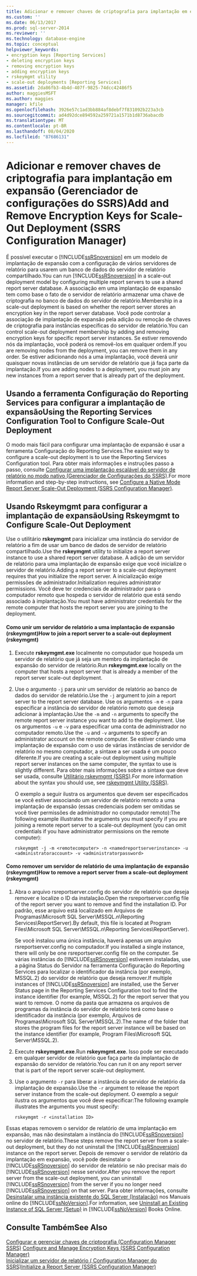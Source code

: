 ```yaml
---
title: Adicionar e remover chaves de criptografia para implantação em expansão (SSRS Configuration Manager) | Microsoft Docs
ms.custom: ''
ms.date: 06/13/2017
ms.prod: sql-server-2014
ms.reviewer: ''
ms.technology: database-engine
ms.topic: conceptual
helpviewer_keywords:
- encryption keys [Reporting Services]
- deleting encryption keys
- removing encryption keys
- adding encryption keys
- rskeymgmt utility
- scale-out deployments [Reporting Services]
ms.assetid: 2da86fb3-4b4d-407f-9825-74dcc42486f5
author: maggiesMSFT
ms.author: maggies
manager: kfile
ms.openlocfilehash: 3926e57c1ad3bb884af8debf7f831092b223a3cb
ms.sourcegitcommit: ad4d92dce894592a259721a1571b1d8736abacdb
ms.translationtype: MT
ms.contentlocale: pt-BR
ms.lasthandoff: 08/04/2020
ms.locfileid: "87686131"
---
```

# <a name="add-and-remove-encryption-keys-for-scale-out-deployment-ssrs-configuration-manager"></a><span data-ttu-id="8af92-102">Adicionar e remover chaves de criptografia para implantação em expansão (Gerenciador de configurações do SSRS)</span><span class="sxs-lookup"><span data-stu-id="8af92-102">Add and Remove Encryption Keys for Scale-Out Deployment (SSRS Configuration Manager)</span></span>
  <span data-ttu-id="8af92-103">É possível executar o [!INCLUDE[ssRSnoversion](../../includes/ssrsnoversion-md.md)] em um modelo de implantação de expansão com a configuração de vários servidores de relatório para usarem um banco de dados do servidor de relatório compartilhado.</span><span class="sxs-lookup"><span data-stu-id="8af92-103">You can run [!INCLUDE[ssRSnoversion](../../includes/ssrsnoversion-md.md)] in a scale-out deployment model by configuring multiple report servers to use a shared report server database.</span></span> <span data-ttu-id="8af92-104">A associação em uma implantação de expansão tem como base o fato de o servidor de relatório armazenar uma chave de criptografia no banco de dados do servidor de relatório.</span><span class="sxs-lookup"><span data-stu-id="8af92-104">Membership in a scale-out deployment is based on whether the report server stores an encryption key in the report server database.</span></span> <span data-ttu-id="8af92-105">Você pode controlar a associação de implantação de expansão pela adição ou remoção de chaves de criptografia para instâncias específicas do servidor de relatório.</span><span class="sxs-lookup"><span data-stu-id="8af92-105">You can control scale-out deployment membership by adding and removing encryption keys for specific report server instances.</span></span> <span data-ttu-id="8af92-106">Se estiver removendo nós da implantação, você poderá os removê-los em qualquer ordem.</span><span class="sxs-lookup"><span data-stu-id="8af92-106">If you are removing nodes from the deployment, you can remove them in any order.</span></span> <span data-ttu-id="8af92-107">Se estiver adicionando nós a uma implantação, você deverá unir quaisquer novas instâncias de um servidor de relatório que já faça parte da implantação.</span><span class="sxs-lookup"><span data-stu-id="8af92-107">If you are adding nodes to a deployment, you must join any new instances from a report server that is already part of the deployment.</span></span>  
  
## <a name="using-the-reporting-services-configuration-tool-to-configure-scale-out-deployment"></a><span data-ttu-id="8af92-108">Usando a ferramenta Configuração do Reporting Services para configurar a implantação de expansão</span><span class="sxs-lookup"><span data-stu-id="8af92-108">Using the Reporting Services Configuration Tool to Configure Scale-Out Deployment</span></span>  
 <span data-ttu-id="8af92-109">O modo mais fácil para configurar uma implantação de expansão é usar a ferramenta Configuração do Reporting Services.</span><span class="sxs-lookup"><span data-stu-id="8af92-109">The easiest way to configure a scale-out deployment is to use the Reporting Services Configuration tool.</span></span> <span data-ttu-id="8af92-110">Para obter mais informações e instruções passo a passo, consulte [Configurar uma implantação escalável do servidor de relatório no modo nativo &#40;Gerenciador de Configurações do SSRS&#41;](configure-a-native-mode-report-server-scale-out-deployment.md).</span><span class="sxs-lookup"><span data-stu-id="8af92-110">For more information and step-by-step instructions, see [Configure a Native Mode Report Server Scale-Out Deployment &#40;SSRS Configuration Manager&#41;](configure-a-native-mode-report-server-scale-out-deployment.md).</span></span>  
  
## <a name="using-rskeymgmt-to-configure-scale-out-deployment"></a><span data-ttu-id="8af92-111">Usando Rskeymgmt para configurar a implantação de expansão</span><span class="sxs-lookup"><span data-stu-id="8af92-111">Using Rskeymgmt to Configure Scale-Out Deployment</span></span>  
 <span data-ttu-id="8af92-112">Use o utilitário **rskeymgmt** para inicializar uma instância do servidor de relatório a fim de usar um banco de dados de servidor de relatório compartilhado.</span><span class="sxs-lookup"><span data-stu-id="8af92-112">Use the **rskeymgmt** utility to initialize a report server instance to use a shared report server database.</span></span> <span data-ttu-id="8af92-113">A adição de um servidor de relatório para uma implantação de expansão exige que você inicialize o servidor de relatório.</span><span class="sxs-lookup"><span data-stu-id="8af92-113">Adding a report server to a scale-out deployment requires that you initialize the report server.</span></span> <span data-ttu-id="8af92-114">A inicialização exige permissões de administrador.</span><span class="sxs-lookup"><span data-stu-id="8af92-114">Initialization requires administrator permissions.</span></span> <span data-ttu-id="8af92-115">Você deve ter credenciais de administrador para o computador remoto que hospeda o servidor de relatório que está sendo associado à implantação.</span><span class="sxs-lookup"><span data-stu-id="8af92-115">You must have administrator credentials for the remote computer that hosts the report server you are joining to the deployment.</span></span>  
  
#### <a name="how-to-join-a-report-server-to-a-scale-out-deployment-rskeymgmt"></a><span data-ttu-id="8af92-116">Como unir um servidor de relatório a uma implantação de expansão (rskeymgmt)</span><span class="sxs-lookup"><span data-stu-id="8af92-116">How to join a report server to a scale-out deployment (rskeymgmt)</span></span>  
  
1.  <span data-ttu-id="8af92-117">Execute **rskeymgmt.exe** localmente no computador que hospeda um servidor de relatório que já seja um membro da implantação de expansão do servidor de relatório.</span><span class="sxs-lookup"><span data-stu-id="8af92-117">Run **rskeymgmt.exe** locally on the computer that hosts a report server that is already a member of the report server scale-out deployment.</span></span>  
  
2.  <span data-ttu-id="8af92-118">Use o argumento `-j` para unir um servidor de relatório ao banco de dados do servidor de relatório.</span><span class="sxs-lookup"><span data-stu-id="8af92-118">Use the `-j` argument to join a report server to the report server database.</span></span> <span data-ttu-id="8af92-119">Use os argumentos `-m` e `-n` para especificar a instância do servidor de relatório remoto que deseja adicionar à implantação.</span><span class="sxs-lookup"><span data-stu-id="8af92-119">Use the `-m` and `-n` arguments to specify the remote report server instance you want to add to the deployment.</span></span> <span data-ttu-id="8af92-120">Use os argumentos `-u` e `-v` para especificar uma conta de administrador no computador remoto.</span><span class="sxs-lookup"><span data-stu-id="8af92-120">Use the `-u` and `-v` arguments to specify an administrator account on the remote computer.</span></span> <span data-ttu-id="8af92-121">Se estiver criando uma implantação de expansão com o uso de várias instâncias de servidor de relatório no mesmo computador, a sintaxe a ser usada é um pouco diferente.</span><span class="sxs-lookup"><span data-stu-id="8af92-121">If you are creating a scale-out deployment using multiple report server instances on the same computer, the syntax to use is slightly different.</span></span> <span data-ttu-id="8af92-122">Para obter mais informações sobre a sintaxe que deve ser usada, consulte [Utilitário rskeymgmt &#40;SSRS&#41;](../tools/rskeymgmt-utility-ssrs.md).</span><span class="sxs-lookup"><span data-stu-id="8af92-122">For more information about the syntax you should use, see [rskeymgmt Utility &#40;SSRS&#41;](../tools/rskeymgmt-utility-ssrs.md).</span></span>  
  
     <span data-ttu-id="8af92-123">O exemplo a seguir ilustra os argumentos que devem ser especificados se você estiver associando um servidor de relatório remoto a uma implantação de expansão (essas credenciais podem ser omitidas se você tiver permissões de administrador no computador remoto):</span><span class="sxs-lookup"><span data-stu-id="8af92-123">The following example illustrates the arguments you must specify if you are joining a remote report server to a scale-out deployment (you can omit credentials if you have administrator permissions on the remote computer):</span></span>  
  
    ```  
    rskeymgmt -j -m <remotecomputer> -n <namedreportserverinstance> -u <administratoraccount> -v <administratorpassword>  
    ```  
  
#### <a name="how-to-remove-a-report-server-from-a-scale-out-deployment-rskeymgmt"></a><span data-ttu-id="8af92-124">Como remover um servidor de relatório de uma implantação de expansão (rskeymgmt)</span><span class="sxs-lookup"><span data-stu-id="8af92-124">How to remove a report server from a scale-out deployment (rskeymgmt)</span></span>  
  
1.  <span data-ttu-id="8af92-125">Abra o arquivo rsreportserver.config do servidor de relatório que deseja remover e localize o ID da instalação.</span><span class="sxs-lookup"><span data-stu-id="8af92-125">Open the rsreportserver.config file of the report server you want to remove and find the installation ID.</span></span> <span data-ttu-id="8af92-126">Por padrão, esse arquivo está localizado em Arquivos de Programas\Microsoft SQL Server\MSSQL.*n*\Reporting Services\ReportServer).</span><span class="sxs-lookup"><span data-stu-id="8af92-126">By default, this file is located at Program Files\Microsoft SQL Server\MSSQL.*n*\Reporting Services\ReportServer).</span></span>  
  
     <span data-ttu-id="8af92-127">Se você instalou uma única instância, haverá apenas um arquivo rsreportserver.config no computador.</span><span class="sxs-lookup"><span data-stu-id="8af92-127">If you installed a single instance, there will only be one rsreportserver.config file on the computer.</span></span> <span data-ttu-id="8af92-128">Se várias instâncias do [!INCLUDE[ssRSnoversion](../../includes/ssrsnoversion-md.md)] estiverem instaladas, use a página Status do Servidor na ferramenta Configuração do Reporting Services para localizar o identificador da instância (por exemplo, MSSQL.2) do servidor de relatório que deseja remover.</span><span class="sxs-lookup"><span data-stu-id="8af92-128">If multiple instances of [!INCLUDE[ssRSnoversion](../../includes/ssrsnoversion-md.md)] are installed, use the Server Status page in the Reporting Services Configuration tool to find the instance identifier (for example, MSSQL.2) for the report server that you want to remove.</span></span> <span data-ttu-id="8af92-129">O nome da pasta que armazena os arquivos de programas da instância do servidor de relatório terá como base o identificador da instância (por exemplo, Arquivos de Programas\Microsoft SQL Server\MSSQL.2).</span><span class="sxs-lookup"><span data-stu-id="8af92-129">The name of the folder that stores the program files for the report server instance will be based on the instance identifier (for example, Program Files\Microsoft SQL Server\MSSQL.2).</span></span>  
  
2.  <span data-ttu-id="8af92-130">Execute **rskeymgmt.exe**.</span><span class="sxs-lookup"><span data-stu-id="8af92-130">Run **rskeymgmt.exe**.</span></span> <span data-ttu-id="8af92-131">Isso pode ser executado em qualquer servidor de relatório que faça parte da implantação de expansão do servidor de relatório.</span><span class="sxs-lookup"><span data-stu-id="8af92-131">You can run it on any report server that is part of the report server scale-out deployment.</span></span>  
  
3.  <span data-ttu-id="8af92-132">Use o argumento `-r` para liberar a instância do servidor de relatório da implantação de expansão.</span><span class="sxs-lookup"><span data-stu-id="8af92-132">Use the `-r` argument to release the report server instance from the scale-out deployment.</span></span> <span data-ttu-id="8af92-133">O exemplo a seguir ilustra os argumentos que você deve especificar:</span><span class="sxs-lookup"><span data-stu-id="8af92-133">The following example illustrates the arguments you must specify:</span></span>  
  
    ```  
    rskeymgmt -r <installation ID>  
    ```  
  
 <span data-ttu-id="8af92-134">Essas etapas removem o servidor de relatório de uma implantação em expansão, mas não desinstalam a instância do [!INCLUDE[ssRSnoversion](../../includes/ssrsnoversion-md.md)] no servidor de relatório.</span><span class="sxs-lookup"><span data-stu-id="8af92-134">These steps remove the report server from a scale-out deployment, but they do not uninstall the [!INCLUDE[ssRSnoversion](../../includes/ssrsnoversion-md.md)] instance on the report server.</span></span> <span data-ttu-id="8af92-135">Depois de remover o servidor de relatório da implantação em expansão, você pode desinstalar o [!INCLUDE[ssRSnoversion](../../includes/ssrsnoversion-md.md)] do servidor de relatório se não precisar mais do [!INCLUDE[ssRSnoversion](../../includes/ssrsnoversion-md.md)] nesse servidor.</span><span class="sxs-lookup"><span data-stu-id="8af92-135">After you remove the report server from the scale-out deployment, you can uninstall [!INCLUDE[ssRSnoversion](../../includes/ssrsnoversion-md.md)] from the server if you no longer need [!INCLUDE[ssRSnoversion](../../includes/ssrsnoversion-md.md)] on that server.</span></span> <span data-ttu-id="8af92-136">Para obter informações, consulte [Desinstalar uma instância existente do SQL Server &#40;Instalação&#41;](../../sql-server/install/uninstall-an-existing-instance-of-sql-server-setup.md) nos Manuais online do [!INCLUDE[ssNoVersion](../../includes/ssnoversion-md.md)].</span><span class="sxs-lookup"><span data-stu-id="8af92-136">For information, see [Uninstall an Existing Instance of SQL Server &#40;Setup&#41;](../../sql-server/install/uninstall-an-existing-instance-of-sql-server-setup.md) in [!INCLUDE[ssNoVersion](../../includes/ssnoversion-md.md)] Books Online.</span></span>  
  
## <a name="see-also"></a><span data-ttu-id="8af92-137">Consulte Também</span><span class="sxs-lookup"><span data-stu-id="8af92-137">See Also</span></span>  
 <span data-ttu-id="8af92-138">[Configurar e gerenciar chaves de criptografia &#40;Configuration Manager SSRS&#41;](ssrs-encryption-keys-manage-encryption-keys.md) </span><span class="sxs-lookup"><span data-stu-id="8af92-138">[Configure and Manage Encryption Keys &#40;SSRS Configuration Manager&#41;](ssrs-encryption-keys-manage-encryption-keys.md) </span></span>  
 [<span data-ttu-id="8af92-139">Inicializar um servidor de relatório &#40; Configuration Manager do SSRS&#41;</span><span class="sxs-lookup"><span data-stu-id="8af92-139">Initialize a Report Server &#40;SSRS Configuration Manager&#41;</span></span>](ssrs-encryption-keys-initialize-a-report-server.md)  
  
  
